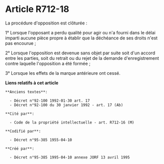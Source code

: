 # Article R712-18

La procédure d'opposition est clôturée :

1° Lorsque l'opposant a perdu qualité pour agir ou n'a fourni dans le délai imparti aucune pièce propre à établir que la
déchéance de ses droits n'est pas encourue ;

2° Lorsque l'opposition est devenue sans objet par suite soit d'un accord entre les parties, soit du retrait ou du rejet de
la demande d'enregistrement contre laquelle l'opposition a été formée ;

3° Lorsque les effets de la marque antérieure ont cessé.

**Liens relatifs à cet article**

	**Anciens textes**:

	  - Décret n°92-100 1992-01-30 art. 17
	  - Décret n°92-100 du 30 janvier 1992 - art. 17 (Ab)

	**Cité par**:

	  - Code de la propriété intellectuelle - art. R712-16 (M)

	**Codifié par**:

	  - Décret n°95-385 1955-04-10

	**Créé par**:

	  - Décret n°95-385 1995-04-10 annexe JORF 13 avril 1995
